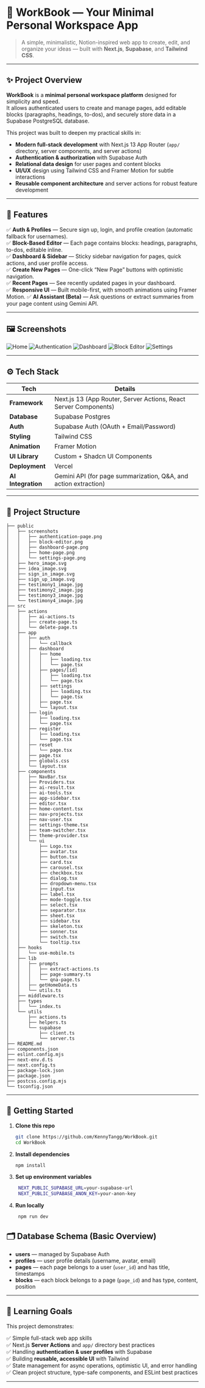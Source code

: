 # 📓 WorkBook — Your Minimal Personal Workspace App

> A simple, minimalistic, Notion-inspired web app to create, edit, and organize your ideas — built with **Next.js**, **Supabase**, and **Tailwind CSS**.

---

## ✨ Project Overview

**WorkBook** is a **minimal personal workspace platform** designed for simplicity and speed.  
It allows authenticated users to create and manage pages, add editable blocks (paragraphs, headings, to-dos), and securely store data in a Supabase PostgreSQL database.

This project was built to deepen my practical skills in:
- **Modern full-stack development** with Next.js 13 App Router (`app/` directory, server components, and server actions)
- **Authentication & authorization** with Supabase Auth
- **Relational data design** for user pages and content blocks
- **UI/UX** design using Tailwind CSS and Framer Motion for subtle interactions
- **Reusable component architecture** and server actions for robust feature development

---

## 📌 Features

✅ **Auth & Profiles** — Secure sign up, login, and profile creation (automatic fallback for usernames).  
✅ **Block-Based Editor** — Each page contains blocks: headings, paragraphs, to-dos, editable inline.  
✅ **Dashboard & Sidebar** — Sticky sidebar navigation for pages, quick actions, and user profile access.  
✅ **Create New Pages** — One-click “New Page” buttons with optimistic navigation.  
✅ **Recent Pages** — See recently updated pages in your dashboard.  
✅ **Responsive UI** — Built mobile-first, with smooth animations using Framer Motion. 
✅ **AI Assistant (Beta)** — Ask questions or extract summaries from your page content using Gemini API. 

---

## 🖼️ Screenshots
![Home](public/screenshots/home-page.png)
![Authentication](public/screenshots/authentication-page.png)
![Dashboard](public/screenshots/dashboard-page.png)
![Block Editor](public/screenshots/block-editor.png)
![Settings](public/screenshots/settings-page.png)

---
## ⚙️ Tech Stack

| Tech         | Details |
|--------------|---------|
| **Framework** | Next.js 13 (App Router, Server Actions, React Server Components) |
| **Database** | Supabase Postgres |
| **Auth**     | Supabase Auth (OAuth + Email/Password) |
| **Styling**  | Tailwind CSS |
| **Animation** | Framer Motion |
| **UI Library** | Custom + Shadcn UI Components |
| **Deployment** | Vercel |
| **AI Integration** | Gemini API (for page summarization, Q&A, and action extraction) |

---

## 📂 Project Structure

```plaintext
├── public
│   ├── screenshots
│   │   ├── authentication-page.png
│   │   ├── block-editor.png
│   │   ├── dashboard-page.png
│   │   ├── home-page.png
│   │   └── settings-page.png
│   ├── hero_image.svg
│   ├── idea_image.svg
│   ├── sign_in_image.svg
│   ├── sign_up_image.svg
│   ├── testimony1_image.jpg
│   ├── testimony2_image.jpg
│   ├── testimony3_image.jpg
│   └── testimony4_image.jpg
├── src
│   ├── actions
│   │   ├── ai-actions.ts
│   │   ├── create-page.ts
│   │   └── delete-page.ts
│   ├── app
│   │   ├── auth
│   │   │   └── callback
│   │   ├── dashboard
│   │   │   ├── home
│   │   │   │   ├── loading.tsx
│   │   │   │   └── page.tsx
│   │   │   ├── pages/[id]
│   │   │   │   ├── loading.tsx
│   │   │   │   └── page.tsx
│   │   │   ├── settings
│   │   │   │   ├── loading.tsx
│   │   │   │   └── page.tsx
│   │   │   ├── page.tsx
│   │   │   └── layout.tsx
│   │   ├── login
│   │   │   ├── loading.tsx
│   │   │   └── page.tsx
│   │   ├── register
│   │   │   ├── loading.tsx
│   │   │   └── page.tsx
│   │   ├── reset
│   │   │   └── page.tsx
│   │   ├── page.tsx
│   │   ├── globals.css
│   │   └── layout.tsx
│   ├── components
│   │   ├── NavBar.tsx
│   │   ├── Providers.tsx
│   │   ├── ai-result.tsx
│   │   ├── ai-tools.tsx
│   │   ├── app-sidebar.tsx
│   │   ├── editor.tsx
│   │   ├── home-content.tsx
│   │   ├── nav-projects.tsx
│   │   ├── nav-user.tsx
│   │   ├── settings-theme.tsx
│   │   ├── team-switcher.tsx
│   │   ├── theme-provider.tsx
│   │   └── ui
│   │       ├── Logo.tsx
│   │       ├── avatar.tsx
│   │       ├── button.tsx
│   │       ├── card.tsx
│   │       ├── carousel.tsx
│   │       ├── checkbox.tsx
│   │       ├── dialog.tsx
│   │       ├── dropdown-menu.tsx
│   │       ├── input.tsx
│   │       ├── label.tsx
│   │       ├── mode-toggle.tsx
│   │       ├── select.tsx
│   │       ├── separator.tsx
│   │       ├── sheet.tsx
│   │       ├── sidebar.tsx
│   │       ├── skeleton.tsx
│   │       ├── sonner.tsx
│   │       ├── switch.tsx
│   │       └── tooltip.tsx
│   ├── hooks
│   │   └── use-mobile.ts
│   ├── lib
│   │   ├── prompts
│   │   │   ├── extract-actions.ts
│   │   │   ├── page-summary.ts
│   │   │   └── qna-page.ts
│   │   ├── getHomeData.ts
│   │   └── utils.ts
│   ├── middleware.ts
│   ├── types
│   │   └── index.ts
│   └── utils
│       ├── actions.ts
│       ├── helpers.ts
│       └── supabase
│           ├── client.ts
│           └── server.ts
├── README.md
├── components.json
├── eslint.config.mjs
├── next-env.d.ts
├── next.config.ts
├── package-lock.json
├── package.json
├── postcss.config.mjs
└── tsconfig.json

```

---

## 🚀 Getting Started

1. **Clone this repo**
   ```bash
   git clone https://github.com/KennyTangg/WorkBook.git
   cd WorkBook
2. **Install dependencies**
   ```bash
   npm install
3. **Set up environment variables**
   ```bash
    NEXT_PUBLIC_SUPABASE_URL=your-supabase-url
    NEXT_PUBLIC_SUPABASE_ANON_KEY=your-anon-key
4. **Run locally**
   ```bash
    npm run dev
## 🗂️ Database Schema (Basic Overview)

- **users** — managed by Supabase Auth
- **profiles** — user profile details (username, avatar, email)
- **pages** — each page belongs to a user (`user_id`) and has title, timestamps
- **blocks** — each block belongs to a page (`page_id`) and has type, content, position

---

## 🎯 Learning Goals

This project demonstrates:

✅ Simple full-stack web app skills  
✅ Next.js **Server Actions** and `app/` directory best practices  
✅ Handling **authentication & user profiles** with Supabase  
✅ Building **reusable, accessible UI** with Tailwind  
✅ State management for async operations, optimistic UI, and error handling  
✅ Clean project structure, type-safe components, and ESLint best practices

---